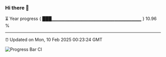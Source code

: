 ### Hi there 👋

⏳ Year progress { ███▁▁▁▁▁▁▁▁▁▁▁▁▁▁▁▁▁▁▁▁▁▁▁▁▁▁▁ } 10.96 %

---

⏰ Updated on Mon, 10 Feb 2025 00:23:24 GMT

![Progress Bar CI](https://github.com/liununu/liununu/workflows/Progress%20Bar%20CI/badge.svg)
